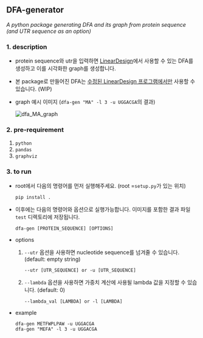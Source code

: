 ## DFA-generator
_A python package generating DFA and its graph from protein sequence (and UTR sequence as an option)_

### 1. description

- protein sequence와 utr을 입력하면 [LinearDesign](https://github.com/LinearDesignSoftware/LinearDesign)에서 사용할 수 있는 DFA를 생성하고 이를 시각화한 graph를 생성합니다.
- 본 package로 만들어진 DFA는 <U>수정된 LinearDesign 프로그램에서만</U> 사용할 수 있습니다. (WIP)
- graph 예시 이미지 (`dfa-gen "MA" -l 3 -u UGGACGA`의 결과)
  
  ![dfa_MA_graph](https://github.com/user-attachments/assets/ebf9782f-fdd3-48e3-9c43-2d2451b283ef)

### 2. pre-requirement
1. `python`
2. `pandas`
3. `graphviz`

### 3. to run

- root에서 다음의 명령어를 먼저 실행해주세요. (root =`setup.py`가 있는 위치)

  ```
  pip install .
  ```
- 이후에는 다음의 명령어와 옵션으로 실행가능합니다. 이미지를 포함한 결과 파일 `test` 디렉토리에 저장됩니다.
  
  ```
  dfa-gen [PROTEIN_SEQUENCE] [OPTIONS]
  ```
- options
  1.  `--utr` 옵션을 사용하면 nucleotide sequence를 넘겨줄 수 있습니다. (default: empty string)
     
      ```
      --utr [UTR_SEQUENCE] or -u [UTR_SEQUENCE]
      ```
  3.  `--lambda` 옵션을 사용하면 가중치 계산에 사용될 lambda 값을 지정할 수 있습니다. (default: 0)
     
      ```
      --lambda_val [LAMBDA] or -l [LAMBDA]
      ```
- example
  ```
  dfa-gen METFWPLPAW -u UGGACGA
  dfa-gen "MEFA" -l 3 -u UGGACGA
  ```
